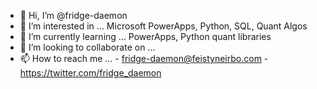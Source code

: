 - 👋 Hi, I’m @fridge-daemon
- 👀 I’m interested in ... Microsoft PowerApps, Python, SQL, Quant Algos
- 🌱 I’m currently learning ... PowerApps, Python quant libraries
- 💞️ I’m looking to collaborate on ... 
- 📫 How to reach me ... - fridge-daemon@feistyneirbo.com - https://twitter.com/fridge_daemon


<!---
fridge-daemon/fridge-daemon is a ✨ special ✨ repository because its `README.md` (this file) appears on your GitHub profile.
You can click the Preview link to take a look at your changes.
--->

